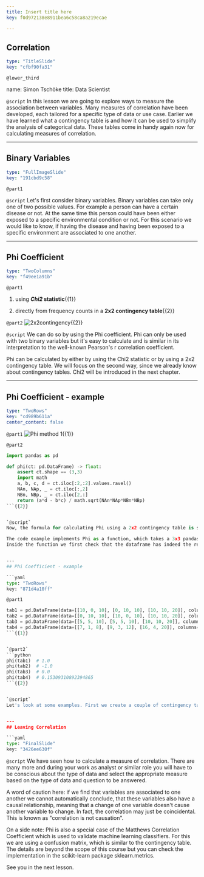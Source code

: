 ```yaml
---
title: Insert title here
key: f0d972138e8911bea6c58ca8a219ecae

---
```

## Correlation

```yaml
type: "TitleSlide"
key: "cfbf90fa31"
```

`@lower_third`

name: Simon Tschöke
title: Data Scientist


`@script`
In this lesson we are going to explore ways to measure the association between variables. Many measures of correlation have been developed, each tailored for a specific type of data or use case. Earlier we have learned what a contingency table is and how it can be used to simplify the analysis of categorical data. These tables come in handy again now for calculating measures of correlation.


---
## Binary Variables

```yaml
type: "FullImageSlide"
key: "191cbd9c58"
```

`@part1`



`@script`
Let's first consider binary variables. Binary variables can take only one of two possible values. For example a person can have a certain disease or not. At the same time this person could have been either exposed to a specific environmental condition or not. For this scenario we would like to know, if having the disease and having been exposed to a specific environment are associated to one another.


---
## Phi Coefficient

```yaml
type: "TwoColumns"
key: "f49ee1a91b"
```

`@part1`
1. using **_Chi2_ statistic**{{1}}

2. directly from frequency counts in a **2x2 contingency table**{{2}}


`@part2`
![2x2contingency](https://assets.datacamp.com/production/repositories/4337/datasets/c6f49e0ac1c5735c4d00d1f4c3c776351c0c7c27/2x2contingency.png){{2}}


`@script`
We can do so by using the Phi coefficient. Phi can only be used with two binary variables but it's easy to calculate and is similar in its interpretation to the well-known Pearson's r correlation coefficient.

Phi can be calculated by either by using the Chi2 statistic or by using a 2x2 contingency table. We will focus on the second way, since we already know about contingency tables. Chi2 will be introduced in the next chapter.


---
## Phi Coefficient - example

```yaml
type: "TwoRows"
key: "cd989b611a"
center_content: false
```

`@part1`
![Phi method 1](https://assets.datacamp.com/production/repositories/4337/datasets/8fe219badc022004235fab8e2b063f0fabf2dfec/phi1.png){{1}}


`@part2`
```python
import pandas as pd

def phi(ct: pd.DataFrame) -> float:
    assert ct.shape == (3,3)
    import math
    a, b, c, d = ct.iloc[:2,:2].values.ravel()
    NAn, NAp, _ = ct.iloc[:,2]
    NBn, NBp, _ = ct.iloc[2,:]
    return (a*d - b*c) / math.sqrt(NAn*NAp*NBn*NBp)
```{{2}}


`@script`
Now, the formula for calculating Phi using a 2x2 contingency table is shown here. Phi is a symmetric measure, meaning that we can reorder the rows and columns and still get the same result, with the exception of the sign.

The code example implements Phi as a function, which takes a 3x3 pandas dataframe representing the 2x2 contingency table with one additional row and column for the marginals. The python code shown here requires python 3.5 onwards as it uses type hints for clarity.
Inside the function we first check that the dataframe has indeed the required 3x3 shape.


---
## Phi Coefficient - example

```yaml
type: "TwoRows"
key: "871d4a10ff"
```

`@part1`
```python
tab1 = pd.DataFrame(data=[[10, 0, 10], [0, 10, 10], [10, 10, 20]], columns=[0,1,'All'], index=[0,1,'All'])
tab2 = pd.DataFrame(data=[[0, 10, 10], [10, 0, 10], [10, 10, 20]], columns=[0,1,'All'], index=[0,1,'All'])
tab3 = pd.DataFrame(data=[[5, 5, 10], [5, 5, 10], [10, 10, 20]], columns=[0,1,'All'], index=[0,1,'All'])
tab4 = pd.DataFrame(data=[[7, 1, 8], [9, 3, 12], [16, 4, 20]], columns=[0,1,'All'], index=[0,1,'All'])
```{{1}}


`@part2`
```python
phi(tab1)  # 1.0
phi(tab2)  # -1.0
phi(tab3)  # 0.0
phi(tab4)  # 0.15309310892394865
```{{2}}


`@script`
Let's look at some examples. First we create a couple of contingency tables simply by calling the pd.DataFrame. The format should look familiar, as it resembles the output from pd.crosstab which we explored earlier. The data argument takes a 2-dimensional array where each sub-array is a line in the table.


---
## Leaving Correlation

```yaml
type: "FinalSlide"
key: "3426ee630f"
```

`@script`
We have seen how to calculate a measure of correlation. There are many more and during your work as analyst or similar role you will have to be conscious about the type of data and select the appropriate measure based on the type of data and question to be answered.

A word of caution here: if we find that variables are associated to one another we cannot automatically conclude, that these variables also have a causal relationship, meaning that a change of one variable doesn't cause another variable to change. In fact, the correlation may just be coincidental. This is known as "correlation is not causation".

On a side note: Phi is also a special case of the Matthews Correlation Coefficient which is used to validate machine learning classifiers. For this we are using a confusion matrix, which is similar to the contingency table. The details are beyond the scope of this course but you can check the implementation in the scikit-learn package sklearn.metrics.

See you in the next lesson.

